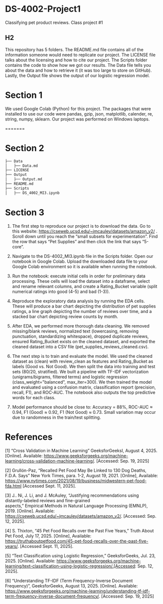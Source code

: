 # DS-4002-Project1
Classifying pet product reviews. Class project #1

## H2 
This repository has 5 folders. The README.md file contains all of the information someone would need to replicate our project. The LICENSE file talks about the licensing and how to cite our project. The Scripts folder contains the code to show how we got our results. The Data file tells you about the data and how to retrieve it (it was too large to store on GitHub). Lastly, the Output file shows the output of our logistic regression model.

# Section 1
  We used Google Colab (Python) for this project. The packages that were installed to use our code were pandas, gzip, json, matplotlib, calender, re, string, numpy, sklearn. Our project was performed on Windows laptops.

 
=======
# Section 2
```bash
├── Data
│   ├── Data.md
├── LICENSE
├── Output
│   ├── Output.md
├── README.md
├── Scripts
│   ├── DS_4002_MI3.ipynb
```
  
  # Section 3
1) The first step to reproduce our project is to download the data. Go to this website: https://cseweb.ucsd.edu/~jmcauley/datasets/amazon_v2/ . Scroll down until you reach the “small subsets for experimentation”. Find the row that says “Pet Supplies” and then click the link that says “5-core”. 

2) Navigate to the DS-4002_MI3.ipynb file in the Scripts folder. Open our notebook in Google Colab. Upload the downloaded data file to your Google Colab environment so it is available when running the notebook.

3) Run the notebook: execute initial cells in order for preliminary data processing. These cells will load the dataset into a dataframe, select and rename relevant columns, and create a Rating_Bucket variable (split numerical ratings into good (4-5) and bad (1-3)).

4) Reproduce the exploratory data analysis by running the EDA cells. These will produce a bar chart depicting the distribution of pet supplies ratings, a line graph depicting the number of reviews over time, and a stacked bar chart depicting review counts by month. 

5) After EDA, we performed more thorough data cleaning. We removed missing/blank reviews, normalized text (lowercasing, removing punctuation, standardizing whitespace), dropped duplicate reviews, ensured Rating_Bucket exists on the cleaned dataset, and exported the cleaned dataset into a CSV file (pet_supplies_reviews_cleaned.csv).

6) The next step is to train and evaluate the model. We used the cleaned dataset as (clean) with review_clean as features and Rating_Bucket as labels (Good vs. Not Good). We then split the data into training and test sets (80/20, stratified). We built a pipeline with TF-IDF vectorization (unigrams/bigrams, filtered terms) and logistic regression (class_weight="balanced", max_iter=300). We then trained the model and evaluated using a confusion matrix, classification report (precision, recall, F1), and ROC-AUC. The notebook also outputs the top predictive words for each class.

7) Model performance should be close to: Accuracy = 88%, ROC-AUC ≈ 0.94, F1 (Good) ≈ 0.92, F1 (Not Good) ≈ 0.73. Small variation may occur due to randomness in the train/test splitting.
  
  # References
[1] “Cross Validation in Machine Learning” GeeksforGeeksI, August 4, 2025. [Online]. Available:
	https://www.geeksforgeeks.org/machine-learning/cross-validation-machine-learning/.
	 [Accessed: Sep. 19, 2025]
   
[2] Grullón-Paz, “Recalled Pet Food May Be Linked to 130 Dog Deaths, F.D.A. Says”
New York Times, para. 1-2, August 19, 2021. [Online], Available: https://www.nytimes.com/2021/08/19/business/midwestern-pet-food-fda.html [Accessed Sept. 11, 2025].

[3] J.. Ni, J. Li, and J. McAuley, “Justifying recommendations using distantly-labeled reviews and fine-grained   
aspects,” Empirical Methods in Natural Language Processing (EMNLP), 2019. [Online]. Available:      https://cseweb.ucsd.edu/~jmcauley/datasets/amazon_v2/. [Accessed: Sep. 12, 2025].

[4] S. Thixton, “45 Pet Food Recalls over the Past Five Years,” Truth About Pet Food, July 17, 2025. [Online],
	Available: https://truthaboutpetfood.com/45-pet-food-recalls-over-the-past-five-years/. [Accessed Sept. 11, 
	2025].

[5] “Text Classification using Logistic Regression,” GeeksforGeeks, Jul. 23, 2025. [Online]. Available: 
https://www.geeksforgeeks.org/machine-learning/text-classification-using-logistic-regression/.[Accessed: Sep. 12, 2025].

[6] “Understanding TF-IDF (Term Frequency-Inverse Document Frequency)”, GeeksforGeeks, August 13, 2025. 
	[Online]. Available:
https://www.geeksforgeeks.org/machine-learning/understanding-tf-idf-term-frequency-inverse-document-frequency/. 
	[Accessed: Sep. 19, 2025]

